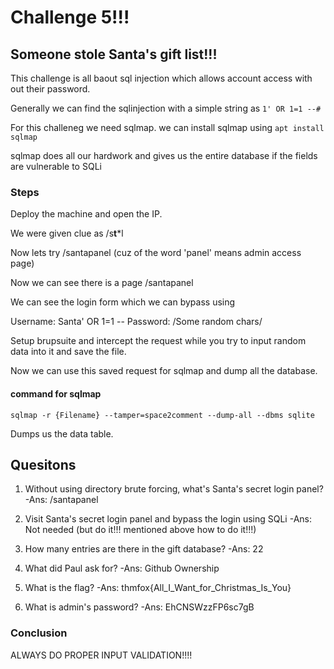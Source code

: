 # Challenge 5!!!
## Someone stole Santa's gift list!!!

This challenge is all baout sql injection which allows account access with out their password.

Generally we can find the sqlinjection with a simple string as `1' OR 1=1 --#`

For this challeneg we need sqlmap. we can install sqlmap using `apt install sqlmap`

sqlmap does all our hardwork and gives us the entire database if the fields are vulnerable to SQLi

### Steps

Deploy the machine and open the IP.

We were given clue as /s**t***l

Now lets try /santapanel (cuz of the word 'panel' means admin access page) 

Now we can see there is a page /santapanel


We can see the login form which we can bypass using

Username: Santa' OR 1=1 --
Password: /Some random chars/

Setup brupsuite and intercept the request while you try to input random data into it and save the file. 

Now we can use this saved request for sqlmap and dump all the database.

#### command for sqlmap

`sqlmap -r {Filename} --tamper=space2comment --dump-all --dbms sqlite`

Dumps us the data table.

## Quesitons
1. Without using directory brute forcing, what's Santa's secret login panel?
	-Ans: /santapanel

2. Visit Santa's secret login panel and bypass the login using SQLi
	-Ans: Not needed (but do it!!! mentioned above how to do it!!!)

3. How many entries are there in the gift database?
	-Ans: 22

4. What did Paul ask for?
	-Ans: Github Ownership

5. What is the flag?
	-Ans: thmfox{All_I_Want_for_Christmas_Is_You}

6. What is admin's password?
	-Ans: EhCNSWzzFP6sc7gB

### Conclusion

ALWAYS DO PROPER INPUT VALIDATION!!!!
